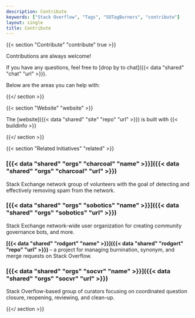 ```yaml
---
description: Contribute
keywords: ["Stack Overflow", "Tags", "SOTagBurners", "contribute"]
layout: single
title: Contribute
---
```


{{< section "Contribute" "contribute" true >}}

Contributions are always welcome!

If you have any questions, feel free to [drop by to chat]({{< data "shared" "chat" "url" >}}).

Below are the areas you can help with:

{{</ section >}}

{{< section "Website" "website" >}}

The [website]({{< data "shared" "site" "repo" "url" >}}) is built with {{< buildinfo >}}

{{</ section >}}

{{< section "Related Initiatives" "related" >}}

### [{{< data "shared" "orgs" "charcoal" "name" >}}]({{< data "shared" "orgs" "charcoal" "url" >}})

Stack Exchange network group of volunteers with the goal of detecting and effectively removing spam from the network.

### [{{< data "shared" "orgs" "sobotics" "name" >}}]({{< data "shared" "orgs" "sobotics" "url" >}})

Stack Exchange network-wide user organization for creating community governance bots, and more.

**[{{< data "shared" "rodgort" "name" >}}]({{< data "shared" "rodgort" "repo" "url" >}})** &ndash; a project for managing burnination, synonym, and merge requests on Stack Overflow.

### [{{< data "shared" "orgs" "socvr" "name" >}}]({{< data "shared" "orgs" "socvr" "url" >}})

Stack Overflow-based group of curators focusing on coordinated question closure, reopening, reviewing, and clean-up.

{{</ section >}}
